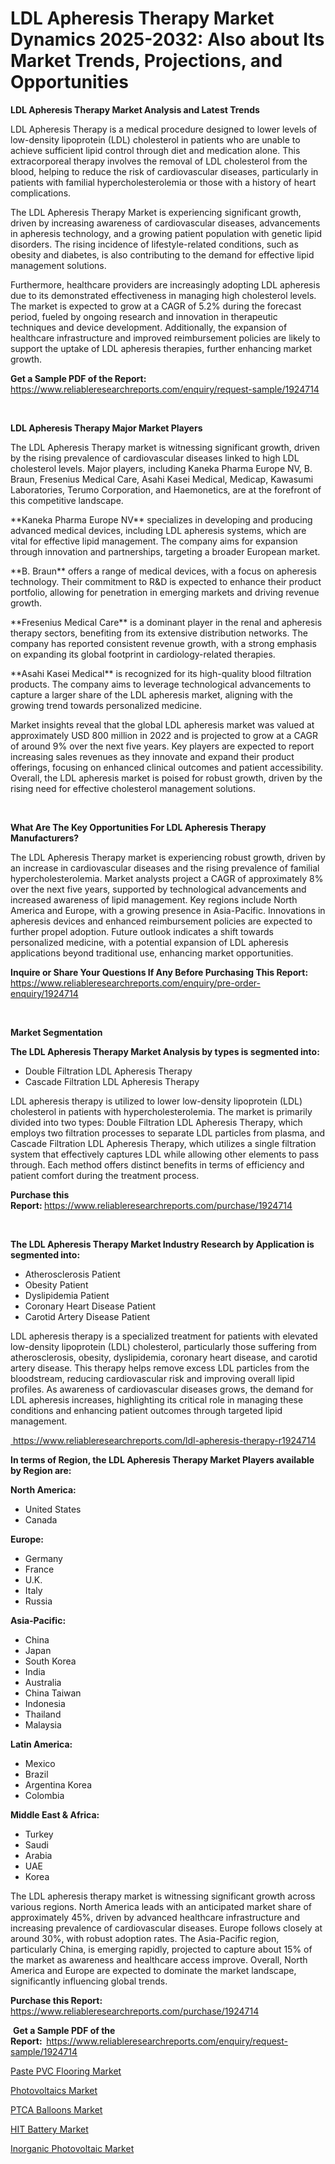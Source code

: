 <p><h1>LDL Apheresis Therapy Market Dynamics 2025-2032: Also about Its Market Trends, Projections, and Opportunities</h1></p><p><strong>LDL Apheresis Therapy Market Analysis and Latest Trends</strong></p>
<p><p>LDL Apheresis Therapy is a medical procedure designed to lower levels of low-density lipoprotein (LDL) cholesterol in patients who are unable to achieve sufficient lipid control through diet and medication alone. This extracorporeal therapy involves the removal of LDL cholesterol from the blood, helping to reduce the risk of cardiovascular diseases, particularly in patients with familial hypercholesterolemia or those with a history of heart complications.</p><p>The LDL Apheresis Therapy Market is experiencing significant growth, driven by increasing awareness of cardiovascular diseases, advancements in apheresis technology, and a growing patient population with genetic lipid disorders. The rising incidence of lifestyle-related conditions, such as obesity and diabetes, is also contributing to the demand for effective lipid management solutions.</p><p>Furthermore, healthcare providers are increasingly adopting LDL apheresis due to its demonstrated effectiveness in managing high cholesterol levels. The market is expected to grow at a CAGR of 5.2% during the forecast period, fueled by ongoing research and innovation in therapeutic techniques and device development. Additionally, the expansion of healthcare infrastructure and improved reimbursement policies are likely to support the uptake of LDL apheresis therapies, further enhancing market growth.</p></p>
<p><strong>Get a Sample PDF of the Report:&nbsp;</strong> <a href="https://www.reliableresearchreports.com/enquiry/request-sample/1924714?utm_campaign=113&utm_medium=2&utm_source=Github&utm_content=ia&utm_term=14012025&utm_id=ldl-apheresis-therapy">https://www.reliableresearchreports.com/enquiry/request-sample/1924714</a></p>
<p>&nbsp;</p>
<p><strong>LDL Apheresis Therapy Major Market Players</strong></p>
<p><p>The LDL Apheresis Therapy market is witnessing significant growth, driven by the rising prevalence of cardiovascular diseases linked to high LDL cholesterol levels. Major players, including Kaneka Pharma Europe NV, B. Braun, Fresenius Medical Care, Asahi Kasei Medical, Medicap, Kawasumi Laboratories, Terumo Corporation, and Haemonetics, are at the forefront of this competitive landscape.</p><p>**Kaneka Pharma Europe NV** specializes in developing and producing advanced medical devices, including LDL apheresis systems, which are vital for effective lipid management. The company aims for expansion through innovation and partnerships, targeting a broader European market.</p><p>**B. Braun** offers a range of medical devices, with a focus on apheresis technology. Their commitment to R&D is expected to enhance their product portfolio, allowing for penetration in emerging markets and driving revenue growth.</p><p>**Fresenius Medical Care** is a dominant player in the renal and apheresis therapy sectors, benefiting from its extensive distribution networks. The company has reported consistent revenue growth, with a strong emphasis on expanding its global footprint in cardiology-related therapies.</p><p>**Asahi Kasei Medical** is recognized for its high-quality blood filtration products. The company aims to leverage technological advancements to capture a larger share of the LDL apheresis market, aligning with the growing trend towards personalized medicine.</p><p>Market insights reveal that the global LDL apheresis market was valued at approximately USD 800 million in 2022 and is projected to grow at a CAGR of around 9% over the next five years. Key players are expected to report increasing sales revenues as they innovate and expand their product offerings, focusing on enhanced clinical outcomes and patient accessibility. Overall, the LDL apheresis market is poised for robust growth, driven by the rising need for effective cholesterol management solutions.</p></p>
<p>&nbsp;</p>
<p><strong>What Are The Key Opportunities For LDL Apheresis Therapy Manufacturers?</strong></p>
<p><p>The LDL Apheresis Therapy market is experiencing robust growth, driven by an increase in cardiovascular diseases and the rising prevalence of familial hypercholesterolemia. Market analysts project a CAGR of approximately 8% over the next five years, supported by technological advancements and increased awareness of lipid management. Key regions include North America and Europe, with a growing presence in Asia-Pacific. Innovations in apheresis devices and enhanced reimbursement policies are expected to further propel adoption. Future outlook indicates a shift towards personalized medicine, with a potential expansion of LDL apheresis applications beyond traditional use, enhancing market opportunities.</p></p>
<p><strong>Inquire or Share Your Questions If Any Before Purchasing This Report:</strong> <a href="https://www.reliableresearchreports.com/enquiry/pre-order-enquiry/1924714?utm_campaign=113&utm_medium=2&utm_source=Github&utm_content=ia&utm_term=14012025&utm_id=ldl-apheresis-therapy">https://www.reliableresearchreports.com/enquiry/pre-order-enquiry/1924714</a></p>
<p>&nbsp;</p>
<p><strong>Market Segmentation</strong></p>
<p><strong>The LDL Apheresis Therapy Market Analysis by types is segmented into:</strong></p>
<p><ul><li>Double Filtration LDL Apheresis Therapy</li><li>Cascade Filtration LDL Apheresis Therapy</li></ul></p>
<p><p>LDL apheresis therapy is utilized to lower low-density lipoprotein (LDL) cholesterol in patients with hypercholesterolemia. The market is primarily divided into two types: Double Filtration LDL Apheresis Therapy, which employs two filtration processes to separate LDL particles from plasma, and Cascade Filtration LDL Apheresis Therapy, which utilizes a single filtration system that effectively captures LDL while allowing other elements to pass through. Each method offers distinct benefits in terms of efficiency and patient comfort during the treatment process.</p></p>
<p><strong>Purchase this Report:&nbsp;</strong><a href="https://www.reliableresearchreports.com/purchase/1924714?utm_campaign=113&utm_medium=2&utm_source=Github&utm_content=ia&utm_term=14012025&utm_id=ldl-apheresis-therapy">https://www.reliableresearchreports.com/purchase/1924714</a></p>
<p>&nbsp;</p>
<p><strong>The LDL Apheresis Therapy Market Industry Research by Application is segmented into:</strong></p>
<p><ul><li>Atherosclerosis Patient</li><li>Obesity Patient</li><li>Dyslipidemia Patient</li><li>Coronary Heart Disease Patient</li><li>Carotid Artery Disease Patient</li></ul></p>
<p><p>LDL apheresis therapy is a specialized treatment for patients with elevated low-density lipoprotein (LDL) cholesterol, particularly those suffering from atherosclerosis, obesity, dyslipidemia, coronary heart disease, and carotid artery disease. This therapy helps remove excess LDL particles from the bloodstream, reducing cardiovascular risk and improving overall lipid profiles. As awareness of cardiovascular diseases grows, the demand for LDL apheresis increases, highlighting its critical role in managing these conditions and enhancing patient outcomes through targeted lipid management.</p></p>
<p><a href="https://www.reliableresearchreports.com/ldl-apheresis-therapy-r1924714?utm_campaign=113&utm_medium=2&utm_source=Github&utm_content=ia&utm_term=14012025&utm_id=ldl-apheresis-therapy">&nbsp;https://www.reliableresearchreports.com/ldl-apheresis-therapy-r1924714</a></p>
<p><strong>In terms of Region, the LDL Apheresis Therapy Market Players available by Region are:</strong></p>
<p>
    <p> <strong> North America: </strong>
        <ul>
            <li>United States</li>
            <li>Canada</li>
        </ul>
        </p> 
    <p> <strong> Europe: </strong>
        <ul>
            <li>Germany</li>
            <li>France</li>
            <li>U.K.</li>
            <li>Italy</li>
            <li>Russia</li>
        </ul>
        </p> 
    <p> <strong> Asia-Pacific: </strong>
        <ul>
            <li>China</li>
            <li>Japan</li>
            <li>South Korea</li>
            <li>India</li>
            <li>Australia</li>
            <li>China Taiwan</li>
            <li>Indonesia</li>
            <li>Thailand</li>
            <li>Malaysia</li>
        </ul>
        </p> 
    <p> <strong> Latin America: </strong>
        <ul>
            <li>Mexico</li>
            <li>Brazil</li>
            <li>Argentina Korea</li>
            <li>Colombia</li>
        </ul>
        </p> 
    <p> <strong> Middle East & Africa: </strong>
        <ul>
            <li>Turkey</li>
            <li>Saudi</li>
            <li>Arabia</li>
            <li>UAE</li>
            <li>Korea</li>
        </ul>
    </p>
    </p>
<p><p>The LDL apheresis therapy market is witnessing significant growth across various regions. North America leads with an anticipated market share of approximately 45%, driven by advanced healthcare infrastructure and increasing prevalence of cardiovascular diseases. Europe follows closely at around 30%, with robust adoption rates. The Asia-Pacific region, particularly China, is emerging rapidly, projected to capture about 15% of the market as awareness and healthcare access improve. Overall, North America and Europe are expected to dominate the market landscape, significantly influencing global trends.</p></p>
<p><strong>Purchase this Report: </strong><a href="https://www.reliableresearchreports.com/purchase/1924714?utm_campaign=113&utm_medium=2&utm_source=Github&utm_content=ia&utm_term=14012025&utm_id=ldl-apheresis-therapy">https://www.reliableresearchreports.com/purchase/1924714</a></p>
<p>&nbsp;<strong>Get a Sample PDF of the Report:&nbsp;&nbsp;</strong><a href="https://www.reliableresearchreports.com/enquiry/request-sample/1924714?utm_campaign=113&utm_medium=2&utm_source=Github&utm_content=ia&utm_term=14012025&utm_id=ldl-apheresis-therapy">https://www.reliableresearchreports.com/enquiry/request-sample/1924714</a></p>
<p><strong></strong></p>
<p><p><a href="https://github.com/SamiaChowdhury801/Market-Research-Report-List-1/blob/main/paste-pvc-flooring-market.md?utm_campaign=113&utm_medium=2&utm_source=Github&utm_content=ia&utm_term=14012025&utm_id=ldl-apheresis-therapy">Paste PVC Flooring Market</a></p><p><a href="https://github.com/rileymgdorcas/Market-Research-Report-List-1/blob/main/photovoltaics-market.md?utm_campaign=113&utm_medium=2&utm_source=Github&utm_content=ia&utm_term=14012025&utm_id=ldl-apheresis-therapy">Photovoltaics Market</a></p><p><a href="https://github.com/locarol73/Market-Research-Report-List-1/blob/main/ptca-balloons-market.md?utm_campaign=113&utm_medium=2&utm_source=Github&utm_content=ia&utm_term=14012025&utm_id=ldl-apheresis-therapy">PTCA Balloons Market</a></p><p><a href="https://github.com/LilianFaulkner65/Market-Research-Report-List-1/blob/main/hit-battery-market.md?utm_campaign=113&utm_medium=2&utm_source=Github&utm_content=ia&utm_term=14012025&utm_id=ldl-apheresis-therapy">HIT Battery Market</a></p><p><a href="https://github.com/lehumiston1971679/Market-Research-Report-List-1/blob/main/inorganic-photovoltaic-market.md?utm_campaign=113&utm_medium=2&utm_source=Github&utm_content=ia&utm_term=14012025&utm_id=ldl-apheresis-therapy">Inorganic Photovoltaic Market</a></p></p>